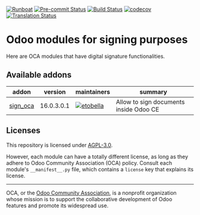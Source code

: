 
[![Runboat](https://img.shields.io/badge/runboat-Try%20me-875A7B.png)](https://runboat.odoo-community.org/builds?repo=OCA/sign&target_branch=16.0)
[![Pre-commit Status](https://github.com/OCA/sign/actions/workflows/pre-commit.yml/badge.svg?branch=16.0)](https://github.com/OCA/sign/actions/workflows/pre-commit.yml?query=branch%3A16.0)
[![Build Status](https://github.com/OCA/sign/actions/workflows/test.yml/badge.svg?branch=16.0)](https://github.com/OCA/sign/actions/workflows/test.yml?query=branch%3A16.0)
[![codecov](https://codecov.io/gh/OCA/sign/branch/16.0/graph/badge.svg)](https://codecov.io/gh/OCA/sign)
[![Translation Status](https://translation.odoo-community.org/widgets/sign-16-0/-/svg-badge.svg)](https://translation.odoo-community.org/engage/sign-16-0/?utm_source=widget)

<!-- /!\ do not modify above this line -->

# Odoo modules for signing purposes

Here are OCA modules that have digital signature functionalities.

<!-- /!\ do not modify below this line -->

<!-- prettier-ignore-start -->

[//]: # (addons)

Available addons
----------------
addon | version | maintainers | summary
--- | --- | --- | ---
[sign_oca](sign_oca/) | 16.0.3.0.1 | [![etobella](https://github.com/etobella.png?size=30px)](https://github.com/etobella) | Allow to sign documents inside Odoo CE

[//]: # (end addons)

<!-- prettier-ignore-end -->

## Licenses

This repository is licensed under [AGPL-3.0](LICENSE).

However, each module can have a totally different license, as long as they adhere to Odoo Community Association (OCA)
policy. Consult each module's `__manifest__.py` file, which contains a `license` key
that explains its license.

----
OCA, or the [Odoo Community Association](http://odoo-community.org/), is a nonprofit
organization whose mission is to support the collaborative development of Odoo features
and promote its widespread use.
